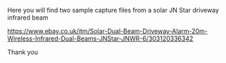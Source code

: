 Here you will find two sample capture files from a solar JN Star driveway infrared beam

https://www.ebay.co.uk/itm/Solar-Dual-Beam-Driveway-Alarm-20m-Wireless-Infrared-Dual-Beams-JNStar-JNWR-6/303120336342

Thank you
